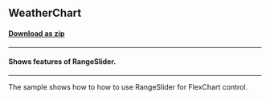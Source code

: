 ## WeatherChart
#### [Download as zip](https://grapecity.github.io/DownGit/#/home?url=https://github.com/GrapeCity/ComponentOne-WinForms-Samples/tree/master/NetFramework\FlexChart\CS\WeatherChart)
____
#### Shows features of RangeSlider.
____
The sample shows how to how to use RangeSlider for FlexChart control. 